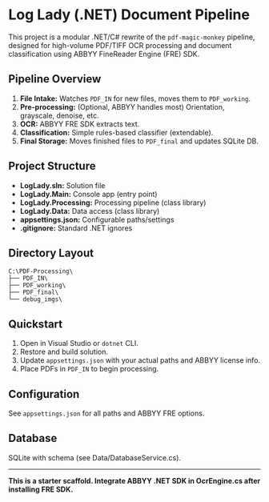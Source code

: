 # Log Lady (.NET) Document Pipeline

This project is a modular .NET/C# rewrite of the `pdf-magic-monkey` pipeline, designed for high-volume PDF/TIFF OCR processing and document classification using ABBYY FineReader Engine (FRE) SDK.

## Pipeline Overview

1. **File Intake:** Watches `PDF_IN` for new files, moves them to `PDF_working`.
2. **Pre-processing:** (Optional, ABBYY handles most) Orientation, grayscale, denoise, etc.
3. **OCR:** ABBYY FRE SDK extracts text.
4. **Classification:** Simple rules-based classifier (extendable).
5. **Final Storage:** Moves finished files to `PDF_final` and updates SQLite DB.

## Project Structure

- **LogLady.sln:** Solution file
- **LogLady.Main:** Console app (entry point)
- **LogLady.Processing:** Processing pipeline (class library)
- **LogLady.Data:** Data access (class library)
- **appsettings.json:** Configurable paths/settings
- **.gitignore:** Standard .NET ignores

## Directory Layout

```
C:\PDF-Processing\
├── PDF_IN\
├── PDF_working\
├── PDF_final\
└── debug_imgs\
```

## Quickstart

1. Open in Visual Studio or `dotnet` CLI.
2. Restore and build solution.
3. Update `appsettings.json` with your actual paths and ABBYY license info.
4. Place PDFs in `PDF_IN` to begin processing.

## Configuration

See `appsettings.json` for all paths and ABBYY FRE options.

## Database

SQLite with schema (see Data/DatabaseService.cs).

---

**This is a starter scaffold. Integrate ABBYY .NET SDK in OcrEngine.cs after installing FRE SDK.**
